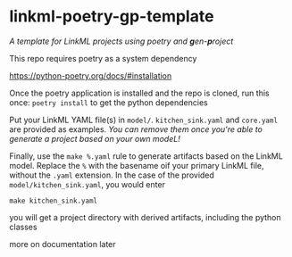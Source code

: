 # linkml-poetry-gp-template
_A template for LinkML projects using poetry and **g**en-**p**roject_

This repo requires poetry as a system dependency

https://python-poetry.org/docs/#installation

Once the poetry application is installed and the repo is cloned, run this once: `poetry install` to get the python dependencies

Put your LinkML YAML file(s) in `model/`. `kitchen_sink.yaml` and `core.yaml` are provided as examples. _You can remove them once you're able to generate a project based on your own modeL!_

Finally, use the `make %.yaml` rule to generate artifacts based on the LinkML model. Replace the `%` with the basename oif your primary LinkML file, without the `.yaml` extension. In the case of the provided `model/kitchen_sink.yaml`, you would enter

`make kitchen_sink.yaml`

you will get a project directory with derived artifacts, including the python classes

more on documentation later
